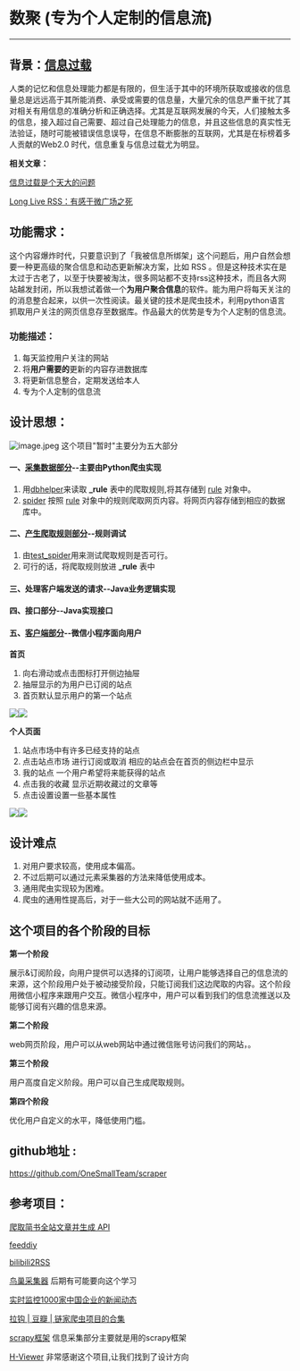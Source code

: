 # 数聚 (专为个人定制的信息流)
***
## 背景：[信息过载](https://baike.baidu.com/item/%E4%BF%A1%E6%81%AF%E8%BF%87%E8%BD%BD)
人类的记忆和信息处理能力都是有限的，但生活于其中的环境所获取或接收的信息量总是远远高于其所能消费、承受或需要的信息量，大量冗余的信息严重干扰了其对相关有用信息的准确分析和正确选择。尤其是互联网发展的今天，人们接触太多的信息，接入超过自己需要、超过自己处理能力的信息，并且这些信息的真实性无法验证，随时可能被错误信息误导，在信息不断膨胀的互联网，尤其是在标榜着多人贡献的Web2.0 时代，信息重复与信息过载尤为明显。

**相关文章：**

[信息过载是个天大的问题](http://www.xinli001.com/info/100381655)

[Long Live RSS：有感于微广场之死](https://blessing.studio/long-live-rss/)



## 功能需求：
这个内容爆炸时代，只要意识到了「我被信息所绑架」这个问题后，用户自然会想要一种更高级的聚合信息和动态更新解决方案，比如 RSS 。但是这种技术实在是太过于古老了，以至于快要被淘汰，很多网站都不支持rss这种技术，而且各大网站越发封闭，所以我想试着做一个**为用户聚合信息**的软件。能为用户将每天关注的的消息整合起来，以供一次性阅读。最关键的技术是爬虫技术，利用python语言抓取用户关注的网页信息存至数据库。作品最大的优势是专为个人定制的信息流。



### 功能描述：
1. 每天监控用户关注的网站
2. 将**用户需要的**更新的内容存进数据库
3. 将更新信息整合，定期发送给本人
4. 专为个人定制的信息流



## 设计思想：
![image.jpeg](https://upload-images.jianshu.io/upload_images/4781155-94374bb597772680.jpeg?imageMogr2/auto-orient/strip%7CimageView2/2/w/1240)
这个项目"暂时"主要分为五大部分

#### 一、[采集数据部分](https://github.com/OneSmallTeam/scraper)--主要由Python爬虫实现
1. 用[dbhelper](https://github.com/Niracler/scraper/blob/master/scraper/helpers/dbhelper.py)来读取 **_rule** 表中的爬取规则,将其存储到 [rule](https://github.com/Niracler/scraper/blob/master/scraper/helpers/rule.py) 对象中。
2. [spider](https://github.com/Niracler/scraper/blob/master/scraper/spiders/spider.py) 按照  [rule](https://github.com/Niracler/scraper/blob/master/scraper/helpers/rule.py) 对象中的规则爬取网页内容。将网页内容存储到相应的数据库中。
  
#### 二、[产生爬取规则部分](https://github.com/OneSmallTeam/scraper)--规则调试
1. 由[test_spider](https://github.com/Niracler/scraper/blob/master/scraper/spiders/test_spider.py)用来测试爬取规则是否可行。
2. 可行的话，将爬取规则放进 **_rule** 表中

#### 三、处理客户端发送的请求--Java业务逻辑实现

#### 四、接口部分--Java实现接口

#### 五、[客户端部分](https://github.com/OneSmallTeam/one)--微信小程序面向用户
**首页**
1. 向右滑动或点击图标打开侧边抽屉
2. 抽屉显示的为用户已订阅的站点
3. 首页默认显示用户的第一个站点

![](https://upload-images.jianshu.io/upload_images/4781155-71bb3069f0204f32.jpg?imageMogr2/auto-orient/strip%7CimageView2/2/w/300)![](https://upload-images.jianshu.io/upload_images/4781155-816168140bde24c7.jpg?imageMogr2/auto-orient/strip%7CimageView2/2/w/300)




**个人页面**
1. 站点市场中有许多已经支持的站点
2. 点击站点市场 进行订阅或取消 相应的站点会在首页的侧边栏中显示
3. 我的站点  一个用户希望将来能获得的站点 
4. 点击我的收藏 显示近期收藏过的文章等
5. 点击设置设置一些基本属性

![](https://upload-images.jianshu.io/upload_images/4781155-22bd44e413ceef16.jpg?imageMogr2/auto-orient/strip%7CimageView2/2/w/300)![](https://upload-images.jianshu.io/upload_images/4781155-4380bd4e3f8673ff.jpg?imageMogr2/auto-orient/strip%7CimageView2/2/w/300)






## 设计难点
1. 对用户要求较高，使用成本偏高。
2. 不过后期可以通过元素采集器的方法来降低使用成本。
2. 通用爬虫实现较为困难。
3. 爬虫的通用性提高后，对于一些大公司的网站就不适用了。



## 这个项目的各个阶段的目标
**第一个阶段**

展示&订阅阶段，向用户提供可以选择的订阅项，让用户能够选择自己的信息流的来源，这个阶段用户处于被动接受阶段，只能订阅我们这边爬取的内容。这个阶段用微信小程序来跟用户交互。微信小程序中，用户可以看到我们的信息流推送以及能够订阅有兴趣的信息来源。


**第二个阶段**

web网页阶段，用户可以从web网站中通过微信账号访问我们的网站，。

**第三个阶段**

用户高度自定义阶段。用户可以自己生成爬取规则。

**第四个阶段**

优化用户自定义的水平，降低使用门槛。



## github地址 :
https://github.com/OneSmallTeam/scraper



## 参考项目：
[爬取简书全站文章并生成 API](https://www.jianshu.com/p/c546c175b763)

[feeddiy](http://www.feeddiy.com/)

[bilibili2RSS](https://github.com/DIYgod/bilibili2RSS)

[鸟巢采集器](http://www.newcrawler.com/zh-cn/index.html) 后期有可能要向这个学习

[实时监控1000家中国企业的新闻动态](https://github.com/lazycatzh/news_feed)

[拉钩 | 豆瓣 | 链家爬虫项目的合集](https://github.com/HunterChao/Crawler)

[scrapy框架](https://scrapy.org/)  信息采集部分主要就是用的scrapy框架

[H-Viewer](https://github.com/PureDark/H-Viewer) 非常感谢这个项目,让我们找到了设计方向
